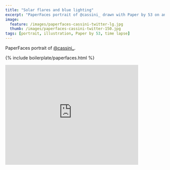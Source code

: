 ```yaml
---
title: "Solar flares and blue lighting"
excerpt: "PaperFaces portrait of @cassini_ drawn with Paper by 53 on an iPad."
image: 
  feature: /images/paperfaces-cassini-twitter-lg.jpg
  thumb: /images/paperfaces-cassini-twitter-150.jpg
tags: [portrait, illustration, Paper by 53, time lapse]
---
```


PaperFaces portrait of [@cassini_](http://twitter.com/cassini_).

{% include boilerplate/paperfaces.html %}

<iframe width="420" height="315" src="http://www.youtube.com/embed/suObiibat7A" frameborder="0"> </iframe>
